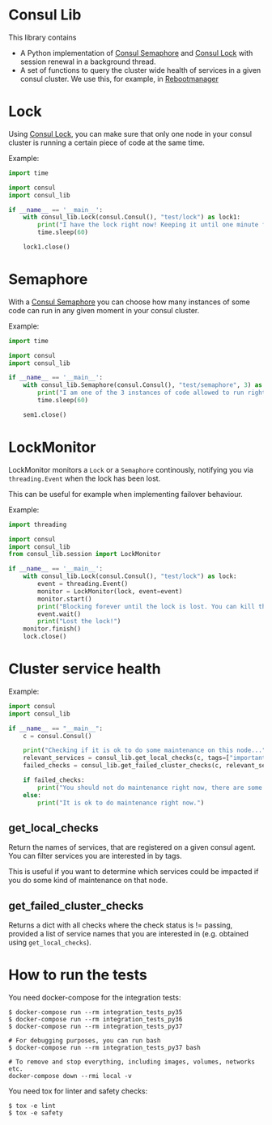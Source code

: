 # Consul Lib

This library contains
- A Python implementation of [Consul Semaphore](https://www.consul.io/docs/guides/semaphore.html) and [Consul Lock](https://www.consul.io/docs/guides/leader-election.html) with session renewal in a background thread.
- A set of functions to query the cluster wide health of services in a given consul cluster. We use this, for example, in [Rebootmanager](https://github.com/syseleven/rebootmgr)

# Lock

Using [Consul Lock](https://www.consul.io/docs/guides/leader-election.html), you can make sure that only one node in your consul cluster is running a certain piece of code at the same time.

Example:

```python
import time

import consul
import consul_lib

if __name__ == '__main__':
    with consul_lib.Lock(consul.Consul(), "test/lock") as lock1:
        print("I have the lock right now! Keeping it until one minute from now.")
        time.sleep(60)

    lock1.close()
```

# Semaphore

With a [Consul Semaphore](https://www.consul.io/docs/guides/semaphore.html) you can choose how many instances of some code can run in any given moment in your consul cluster.

Example:

```python
import time

import consul
import consul_lib

if __name__ == '__main__':
    with consul_lib.Semaphore(consul.Consul(), "test/semaphore", 3) as sem1:
        print("I am one of the 3 instances of code allowed to run right now! Terminating in one minute from now.")
        time.sleep(60)

    sem1.close()
```

# LockMonitor

LockMonitor monitors a `Lock` or a `Semaphore` continously, notifying you via `threading.Event` when the lock has been lost.

This can be useful for example when implementing failover behaviour.

Example:

```python
import threading

import consul
import consul_lib
from consul_lib.session import LockMonitor

if __name__ == '__main__':
    with consul_lib.Lock(consul.Consul(), "test/lock") as lock:
        event = threading.Event()
        monitor = LockMonitor(lock, event=event)
        monitor.start()
        print("Blocking forever until the lock is lost. You can kill the lock session e.g. in the consul webinterface.")
        event.wait()
        print("Lost the lock!")
    monitor.finish()
    lock.close()
```

# Cluster service health

Example:

```python
import consul
import consul_lib

if __name__ == "__main__":
    c = consul.Consul()

    print("Checking if it is ok to do some maintenance on this node...")
    relevant_services = consul_lib.get_local_checks(c, tags=["important"])
    failed_checks = consul_lib.get_failed_cluster_checks(c, relevant_services)

    if failed_checks:
        print("You should not do maintenance right now, there are some failed checks.")
    else:
        print("It is ok to do maintenance right now.")
```

## get_local_checks

Return the names of services, that are registered on a given consul agent. You can filter services you are interested in by tags.

This is useful if you want to determine which services could be impacted if you do some kind of maintenance on that node.

## get_failed_cluster_checks

Returns a dict with all checks where the check status is != passing, provided a list of service names that you are interested in (e.g. obtained using `get_local_checks`).

# How to run the tests

You need docker-compose for the integration tests:

```shell
$ docker-compose run --rm integration_tests_py35
$ docker-compose run --rm integration_tests_py36
$ docker-compose run --rm integration_tests_py37

# For debugging purposes, you can run bash
$ docker-compose run --rm integration_tests_py37 bash

# To remove and stop everything, including images, volumes, networks etc.
docker-compose down --rmi local -v
```

You need tox for linter and safety checks:
```shell
$ tox -e lint
$ tox -e safety
```
